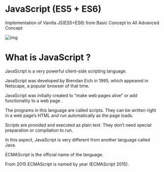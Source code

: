 # JavaScript (ES5 + ES6)
Implementation of Vanilla JS(ES5+ES6) from Basic Concept to All Advanced Concept 

![img](https://www.sumasoftware.click/wp-content/uploads/2016/03/js-logo-300x300.png)

# What is JavaScript  ?

JavaScript is a very powerful client-side scripting language.

JavaScript was developed by Brendan Eich in 1995, which appeared in Netscape, a popular browser of that time.

JavaScript was initially created to “make web pages alive” or add functionality to a web page  .

The programs in this language are called scripts. They can be written right in a web page’s HTML and run automatically as the page loads.

Scripts are provided and executed as plain text. They don’t need special preparation or compilation to run.

In this aspect, JavaScript is very different from another language called Java.

ECMAScript is the official name of the language.

From 2015 ECMAScript is named by year (ECMAScript 2015).
